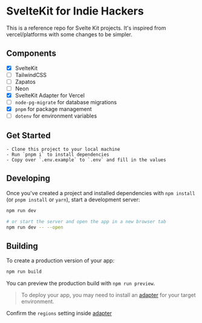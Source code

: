 # SvelteKit for Indie Hackers

This is a reference repo for Svelte Kit projects. It's inspired from vercel/platforms with some changes to be simpler.

## Components

- [x] SvelteKit
- [ ] TailwindCSS
- [ ] Zapatos
- [ ] Neon
- [x] SvelteKit Adapter for Vercel
- [ ] `node-pg-migrate` for database migrations
- [x] `pnpm` for package management
- [ ] `dotenv` for environment variables

## Get Started

    - Clone this project to your local machine
    - Run `pnpm i` to install dependencies
    - Copy over `.env.example` to `.env` and fill in the values
    
## Developing

Once you've created a project and installed dependencies with `npm install` (or `pnpm install` or `yarn`), start a development server:

```bash
npm run dev

# or start the server and open the app in a new browser tab
npm run dev -- --open
```

## Building

To create a production version of your app:

```bash
npm run build
```

You can preview the production build with `npm run preview`.

> To deploy your app, you may need to install an [adapter](https://kit.svelte.dev/docs/adapters) for your target environment.

Confirm the `regions` setting inside [adapter](https://kit.svelte.dev/docs/adapter-vercel)
    